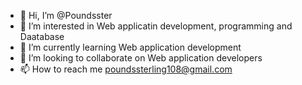 - 👋 Hi, I’m @Poundsster
- 👀 I’m interested in Web applicatin development, programming and Daatabase
- 🌱 I’m currently learning Web application development
- 💞️ I’m looking to collaborate on Web application developers
- 📫 How to reach me poundssterling108@gmail.com

<!---
Poundsster/Poundsster is a ✨ special ✨ repository because its `README.md` (this file) appears on your GitHub profile.
You can click the Preview link to take a look at your changes.
--->
